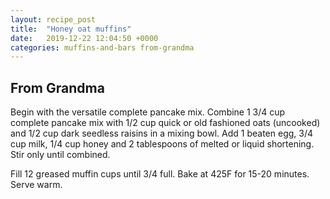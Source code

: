 ```yaml
---
layout: recipe_post
title:  "Honey oat muffins"
date:   2019-12-22 12:04:50 +0000
categories: muffins-and-bars from-grandma
---
```


## From Grandma

Begin with the versatile complete pancake mix. Combine 1 3/4 cup complete pancake mix with 1/2 cup quick or old fashioned oats (uncooked) and 1/2 cup dark seedless raisins in a mixing bowl. Add 1 beaten egg, 3/4 cup milk, 1/4 cup honey and 2 tablespoons of melted or liquid shortening. Stir only until combined.

Fill 12 greased muffin cups until 3/4 full. Bake at 425F for 15-20 minutes. Serve warm.

